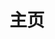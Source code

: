 ---
home: true
icon: home
title: 主页
heroImage: /logo.svg
bgImage: https://theme-hope-assets.vuejs.press/bg/6-light.svg
bgImageDark: https://theme-hope-assets.vuejs.press/bg/6-dark.svg
bgImageStyle:
  background-attachment: fixed
heroText: 败犬的个人文档库
tagline: 记录技术理论以及项目方案的文档库.

features:
  - title: 前端
    icon: leaf
    details: 前端
    link: /dev/front-end/index.html

  - title: 后端
    icon: workingDirectory
    details: 后端
    link: /dev/back-end/index.html

  - title: 运维
    icon: animation
    details: 运维
    link: /ops/index.html

  - title: 项目
    icon: animation
    details: 项目
    link: /animate/gcAnimate.html

copyright: false
footer: 使用 <a href="https://theme-hope.vuejs.press/zh/" target="_blank">VuePress Theme Hope</a> 主题 | MIT 协议, 版权所有 © 2019-present Mr.Hope
#footer: 使用 <a href="https://theme-hope.vuejs.press/zh/" target="_blank">VuePress Theme Hope</a> 主题 | MIT 协议, 版权所有 © 2019-present Mr.Hope
---